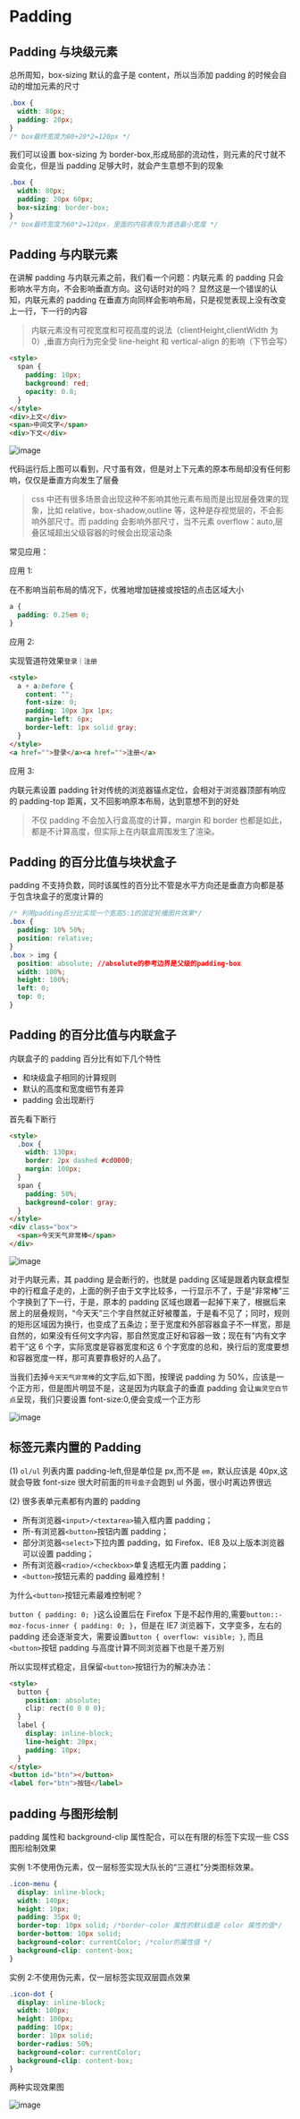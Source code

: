 # Padding

## Padding 与块级元素

总所周知，box-sizing 默认的盒子是 content，所以当添加 padding 的时候会自动的增加元素的尺寸

```css
.box {
  width: 80px;
  padding: 20px;
}
/* box最终宽度为80+20*2=120px */
```

我们可以设置 box-sizing 为 border-box,形成局部的流动性，则元素的尺寸就不会变化，但是当 padding 足够大时，就会产生意想不到的现象

```css
.box {
  width: 80px;
  padding: 20px 60px;
  box-sizing: border-box;
}
/* box最终宽度为60*2=120px，里面的内容表现为首选最小宽度 */
```

## Padding 与内联元素

在讲解 padding 与内联元素之前，我们看一个问题：内联元素
的 padding 只会影响水平方向，不会影响垂直方向。这句话时对的吗？
显然这是一个错误的认知，内联元素的 padding 在垂直方向同样会影响布局，只是视觉表现上没有改变上一行，下一行的内容

> 内联元素没有可视宽度和可视高度的说法（clientHeight,clientWidth 为 0）,垂直方向行为完全受 line-height 和 vertical-align 的影响（下节会写）

```html
<style>
  span {
    padding: 10px;
    background: red;
    opacity: 0.8;
  }
</style>
<div>上文</div>
<span>中间文字</span>
<div>下文</div>
```

![image](../assets/css-world/padding1.png)

代码运行后上图可以看到，尺寸虽有效，但是对上下元素的原本布局却没有任何影响，仅仅是垂直方向发生了层叠

> css 中还有很多场景会出现这种不影响其他元素布局而是出现层叠效果的现象，比如 relative，box-shadow,outline 等，这种是存视觉层的，不会影响外部尺寸。而 padding 会影响外部尺寸，当不元素 overflow：auto,层叠区域超出父级容器的时候会出现滚动条

常见应用：

应用 1:

在不影响当前布局的情况下，优雅地增加链接或按钮的点击区域大小

```css
a {
  padding: 0.25em 0;
}
```

应用 2:

实现管道符效果`登录｜注册`

```html
<style>
  a + a:before {
    content: "";
    font-size: 0;
    padding: 10px 3px 1px;
    margin-left: 6px;
    border-left: 1px solid gray;
  }
</style>
<a href="">登录</a><a href="">注册</a>
```

应用 3:

内联元素设置 padding 针对传统的浏览器锚点定位，会相对于浏览器顶部有响应的 padding-top 距离，又不回影响原本布局，达到意想不到的好处

> 不仅 padding 不会加入行盒高度的计算，margin 和 border 也都是如此，都是不计算高度，但实际上在内联盒周围发生了渲染。

## Padding 的百分比值与块状盒子

padding 不支持负数，同时该属性的百分比不管是水平方向还是垂直方向都是基于包含块盒子的宽度计算的

```css
/* 利用padding百分比实现一个宽高5:1的固定轮播图片效果*/
.box {
  padding: 10% 50%;
  position: relative;
}
.box > img {
  position: absolute; //absolute的参考边界是父级的padding-box
  width: 100%;
  height: 100%;
  left: 0;
  top: 0;
}
```

## Padding 的百分比值与内联盒子

内联盒子的 padding 百分比有如下几个特性

- 和块级盒子相同的计算规则
- 默认的高度和宽度细节有差异
- padding 会出现断行

首先看下断行

```html
<style>
  .box {
    width: 130px;
    border: 2px dashed #cd0000;
    margin: 100px;
  }
  span {
    padding: 50%;
    background-color: gray;
  }
</style>
<div class="box">
  <span>今天天气非常棒</span>
</div>
```

![image](../assets/css-world/padding2.png)

对于内联元素，其 padding 是会断行的，也就是 padding 区域是跟着内联盒模型中的行框盒子走的，上面的例子由于文字比较多，一行显示不了，于是“非常棒”三个字换到了下一行，于是，原本的 padding 区域也跟着一起掉下来了，根据后来居上的层叠规则，“今天天”三个字自然就正好被覆盖，于是看不见了；同时，规则的矩形区域因为换行，也变成了五条边；至于宽度和外部容器盒子不一样宽，那是自然的，如果没有任何文字内容，那自然宽度正好和容器一致；现在有“内有文字若干”这 6 个字，实际宽度是容器宽度和这 6 个字宽度的总和，换行后的宽度要想和容器宽度一样，那可真要靠极好的人品了。

当我们去掉`今天天气非常棒`的文字后,如下图，按理说 padding 为 50%，应该是一个正方形，但是图片明显不是，这是因为内联盒子的垂直 padding 会让`幽灵空白节点`呈现，我们只要设置 font-size:0,便会变成一个正方形

![image](../assets/css-world/padding3.png)

## 标签元素内置的 Padding

(1) `ol/ul` 列表内置 padding-left,但是单位是 px,而不是 `em`，默认应该是 40px,这就会导致 font-size 很大时前面的`符号盒子`会跑到 ul 外面，很小时离边界很远

(2) 很多表单元素都有内置的 padding

- 所有浏览器`<input>/<textarea>`输入框内置 padding；
- 所-有浏览器`<button>`按钮内置 padding；
- 部分浏览器`<select>`下拉内置 padding，如 Firefox、IE8 及以上版本浏览器可以设置 padding；
- 所有浏览器`<radio>/<checkbox>`单复选框无内置 padding；
- `<button>`按钮元素的 padding 最难控制！

为什么`<button>`按钮元素最难控制呢？

`button { padding: 0; }`这么设置后在 Firefox 下是不起作用的,需要`button::-moz-focus-inner { padding: 0; }`，但是在 IE7 浏览器下，文字变多，左右的 padding 还会逐渐变大，需要设置`button { overflow: visible; }`, 而且`<button>`按钮 padding 与高度计算不同浏览器下也是千差万别

所以实现样式稳定，且保留`<button>`按钮行为的解决办法：

```html
<style>
  button {
    position: absolute;
    clip: rect(0 0 0 0);
  }
  label {
    display: inline-block;
    line-height: 20px;
    padding: 10px;
  }
</style>
<button id="btn"></button>
<label for="btn">按钮</label>
```

## padding 与图形绘制

padding 属性和 background-clip 属性配合，可以在有限的标签下实现一些 CSS 图形绘制效果

实例 1:不使用伪元素，仅一层标签实现大队长的“三道杠”分类图标效果。

```css
.icon-menu {
  display: inline-block;
  width: 140px;
  height: 10px;
  padding: 35px 0;
  border-top: 10px solid; /*border-color 属性的默认值是 color 属性的值*/
  border-bottom: 10px solid;
  background-color: currentColor; /*color的属性值 */
  background-clip: content-box;
}
```

实例 2:不使用伪元素，仅一层标签实现双层圆点效果

```css
.icon-dot {
  display: inline-block;
  width: 100px;
  height: 100px;
  padding: 10px;
  border: 10px solid;
  border-radius: 50%;
  background-color: currentColor;
  background-clip: content-box;
}
```

两种实现效果图

![image](../assets/css-world/padding4.png)
